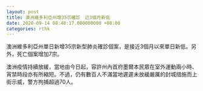 ```yaml
---
layout: post
title: 澳洲維多利亞州增35宗確診　近3個月新低
date: 2020-09-14 08:48:17.000000000 +08:00
categories: rthk
---
```


澳洲維多利亞州單日新增35宗新型肺炎確診個案，是接近3個月以來單日新低。另外，死亡個案增加7宗。

澳洲疫情持續放緩，當地由今日起，容許州內首府墨爾本民眾在室外運動兩小時、宵禁時段亦有所縮短。不過，仍有數百人不滿當地遲遲未放緩嚴厲的封城措施而上街示威，警方拘捕超過70人。
